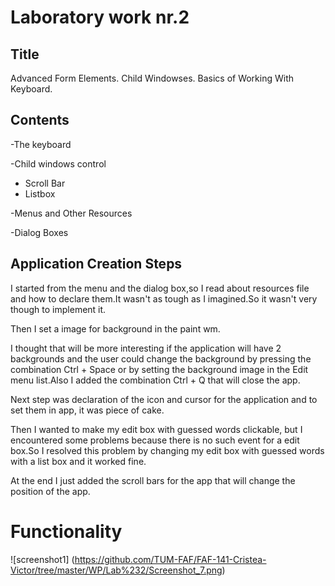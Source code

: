 Laboratory work nr.2
============================
Title
----------------------------
Advanced Form Elements. Child Windowses. Basics of Working With Keyboard.

Contents
---------------------------

-The keyboard

-Child windows control
  - Scroll Bar
  - Listbox

-Menus and Other Resources

-Dialog Boxes

Application Creation Steps
--------------------------

  I started from the menu and the dialog box,so I read about resources file and how to declare them.It wasn't as tough as I imagined.So it wasn't very though to implement it. 
  
  Then I set a image for background in the paint wm.
  
  I thought that will be more interesting if the application will have 2 backgrounds and the user could change the background by pressing the combination Ctrl + Space or by setting the background image in the Edit menu list.Also I added the combination Ctrl + Q that will close the app.
  
  Next step was declaration of the icon and cursor for the application and to set them in app, it was piece of cake.
  
  Then I wanted to make  my edit box with guessed words clickable, but I encountered some problems because there is no such event for a edit box.So I resolved this problem by changing my edit box with guessed words with a list box and it worked fine.
  
  At the end I just added the scroll bars for the app that will change the position of the app.
  
  
  Functionality
================

![screenshot1] (https://github.com/TUM-FAF/FAF-141-Cristea-Victor/tree/master/WP/Lab%232/Screenshot_7.png)
  
  
